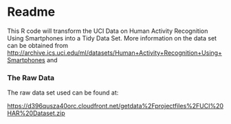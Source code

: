 Readme
========================================================

This R code will transform the UCI Data on Human Activity Recognition Using Smartphones into a Tidy Data Set. More information on the data set can be obtained from http://archive.ics.uci.edu/ml/datasets/Human+Activity+Recognition+Using+Smartphones and 

### The Raw Data
The raw data set used can be found at:

https://d396qusza40orc.cloudfront.net/getdata%2Fprojectfiles%2FUCI%20HAR%20Dataset.zip 